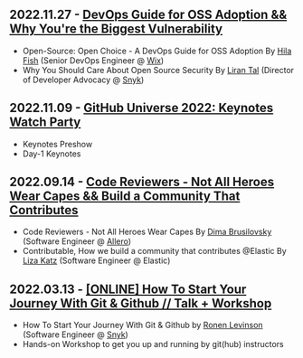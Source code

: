 ## 2022.11.27 - [DevOps Guide for OSS Adoption && Why You're the Biggest Vulnerability](https://www.meetup.com/github-user-group/events/289352728/)

* Open-Source: Open Choice - A DevOps Guide for OSS Adoption By [Hila Fish](https://www.linkedin.com/in/hila-fish/) (Senior DevOps Engineer @ [Wix](https://www.wix.com/))
* Why You Should Care About Open Source Security By [Liran Tal](https://www.linkedin.com/in/lirantal/) (Director of Developer Advocacy @ [Snyk](https://snyk.io/))

## 2022.11.09 - [GitHub Universe 2022: Keynotes Watch Party](https://www.meetup.com/github-user-group/events/289371091/)

* Keynotes Preshow
* Day-1 Keynotes

## 2022.09.14 - [Code Reviewers - Not All Heroes Wear Capes && Build a Community That Contributes](https://www.meetup.com/github-user-group/events/288312571/)

* Code Reviewers - Not All Heroes Wear Capes By [Dima Brusilovsky](https://www.linkedin.com/in/dima-brusilovsky/) (Software Engineer @ [Allero](https://github.com/allero-io/allero/))
* Contributable, How we build a community that contributes @Elastic By [Liza Katz](https://www.linkedin.com/in/lizak/) (Software Engineer @ Elastic)

## 2022.03.13 - [[ONLINE] How To Start Your Journey With Git & Github // Talk + Workshop](https://www.meetup.com/github-user-group/events/283744257/)

* How To Start Your Journey With Git & Github by [Ronen Levinson](https://www.linkedin.com/in/ronen-levinson/) (Software Engineer @ [Snyk](https://snyk.io/))
* Hands-on Workshop to get you up and running by git(hub) instructors
